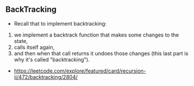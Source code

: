 ## BackTracking

- Recall that to implement backtracking:
  
1. we implement a backtrack function that makes some changes to the state,
2. calls itself again,
3. and then when that call returns it undoes those changes (this last part is why it's called "backtracking").

- https://leetcode.com/explore/featured/card/recursion-ii/472/backtracking/2804/
